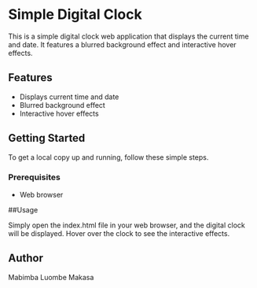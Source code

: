 # Simple Digital Clock

This is a simple digital clock web application that displays the current time and date. It features a blurred background effect and interactive hover effects.

## Features

- Displays current time and date
- Blurred background effect
- Interactive hover effects

## Getting Started

To get a local copy up and running, follow these simple steps.

### Prerequisites

- Web browser

##Usage

Simply open the index.html file in your web browser, and the digital clock will be displayed. Hover over the clock to see the interactive effects.

## Author

Mabimba Luombe Makasa


